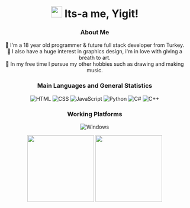 <div align="center">
  <h1><img src="https://emojis.slackmojis.com/emojis/images/1597320283/10003/catjam.gif?1597320283" width="30"/> 
  	Its-a me, Yigit!
  </h1>
   
  <h3>About Me</h3>
  
   🚀 I'm a 18 year old programmer & future full stack developer from Turkey.
   <br>
   🎨 I also have a huge interest in graphics design, i'm in love with giving a breath to art.
   <br>
   🌴 In my free time I pursue my other hobbies such as drawing and making music.
   <br>

  <h3>Main Languages and General Statistics</h3>

  ![HTML](https://img.shields.io/badge/-HTML-000?&logo=HTML5)
  ![CSS](https://img.shields.io/badge/-CSS-000?&logo=CSS3)
  ![JavaScript](https://img.shields.io/badge/-JavaScript-000?&logo=JavaScript)
  ![Python](https://img.shields.io/badge/-Python-000?&logo=python)
  ![C#](https://img.shields.io/badge/-C%23-000?&logo=C-sharp&logoColor=198c20)
  ![C++](https://img.shields.io/badge/-C++-000?&logo=c%2b%2b&logoColor=00599C)
  
  <h3>Working Platforms</h3>

  ![Windows](https://img.shields.io/badge/-Windows-000?&logo=Windows&logoColor=00adef)

  <div>
   <img height=180 src="https://github-readme-stats.vercel.app/api?username=dev-veteran&count_private=true&theme=radical&show_icons=true">
   <img height=180 src="https://github-readme-stats.vercel.app/api/top-langs/?username=dev-veteran&theme=radical">
  </div>
  
</div>
